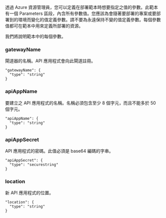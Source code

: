 透過 Azure 資源管理員，您可以定義在部署範本時想要指定之值的參數。此範本有一個 Parameters 區段，內含所有參數值。您應該為會隨著要部署的專案或要部署到的環境而變化的值定義參數。請不要為永遠保持不變的值定義參數。每個參數值都可在範本中用來定義所部署的資源。

我們將說明範本中的每個參數。

### gatewayName

閘道器的名稱。API 應用程式會向此閘道註冊。

    "gatewayName": {
      "type": "string"
    }

### apiAppName

要建立之 API 應用程式的名稱。名稱必須包含至少 8 個字元，而且不能多於 50 個字元。
    
    "apiAppName": {
      "type": "string"
    }

### apiAppSecret

API 應用程式的密碼。此值必須是 base64 編碼的字串。

    "apiAppSecret": {
      "type": "securestring"
    }

### location

新 API 應用程式的位置。

    "location": {
      "type": "string"
    }

<!---HONumber=July15_HO3-->